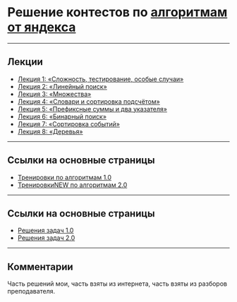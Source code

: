 # Решение контестов по [алгоритмам от яндекса](https://yandex.ru/yaintern/algorithm-training_1)

---
## Лекции

- [Лекция 1: «Сложность, тестирование, особые случаи»](https://www.youtube.com/watch?v=QLhqYNsPIVo)
- [Лекция 2: «Линейный поиск»](https://www.youtube.com/watch?v=SKwB41FrGgU)
- [Лекция 3: «Множества»](https://www.youtube.com/watch?v=PUpmV2ieIHA&t=2678s)
- [Лекция 4: «Словари и сортировка подсчётом»](https://www.youtube.com/watch?v=Nb5mW1yWVSs)
- [Лекция 5: «Префиксные суммы и два указателя»](https://www.youtube.com/watch?v=de28y8Dcvkg&t=713s)
- [Лекция 6: «Бинарный поиск»](https://www.youtube.com/watch?v=YENpZexHfuk&t=247s)
- [Лекция 7: «Сортировка событий»](https://www.youtube.com/watch?v=hGixDBO-p6Q)
- [Лекция 8: «Деревья»](https://www.youtube.com/watch?v=lEJzqHgyels)

---
## Ссылки на основные страницы

- [Тренировки по алгоритмам 1.0](https://yandex.ru/yaintern/algorithm-training_1)
- [ТренировкиNEW по алгоритмам 2.0](https://yandex.ru/yaintern/algorithm-training)

---
## Ссылки на основные страницы

- [Решения задач 1.0](https://github.com/OkhotnikovFN/Yandex-Algorithms/tree/main/trainings_1.0)
- [Решения задач 2.0]()
---
## Комментарии

Часть решений мои, часть взяты из интернета, часть взяты из разборов преподавателя.
